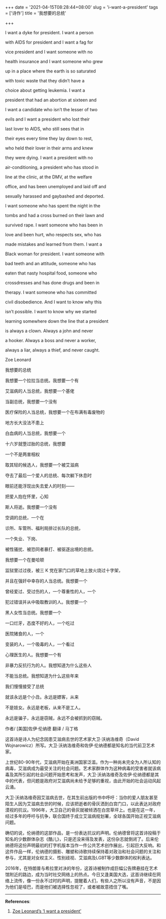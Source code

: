 +++
date = '2021-04-15T08:28:44+08:00'
slug = 'i-want-a-president'
tags = ['诗作']
title = '我想要的总统'

+++

I want a dyke for president. I want a person

with AIDS for president and I want a fag for

vice president and I want someone with no

health insurance and I want someone who grew

up in a place where the earth is so saturated

with toxic waste that they didn’t have a

choice about getting leukemia. I want a

president that had an abortion at sixteen and

I want a candidate who isn’t the lesser of two

evils and I want a president who lost their

last lover to AIDS, who still sees that in

their eyes every time they lay down to rest,

who held their lover in their arms and knew

they were dying. I want a president with no

air-conditioning, a president who has stood in

line at the clinic, at the DMV, at the welfare

office, and has been unemployed and laid off and

sexually harassed and gaybashed and deported.

I want someone who has spent the night in the

tombs and had a cross burned on their lawn and

survived rape. I want someone who has been in

love and been hurt, who respects sex, who has

made mistakes and learned from them. I want a

Black woman for president. I want someone with

bad teeth and an attitude, someone who has

eaten that nasty hospital food, someone who

crossdresses and has done drugs and been in

therapy. I want someone who has committed

civil disobedience. And I want to know why this

isn’t possible. I want to know why we started

learning somewhere down the line that a president

is always a clown. Always a john and never

a hooker. Always a boss and never a worker,

always a liar, always a thief, and never caught.

Zoe Leonard

我想要的总统

我想要一个拉拉当总统。我想要一个有

艾滋病的人当总统，我想要一个基佬

当副总统，我想要一个没有

医疗保险的人当总统，我想要一个在布满有毒废物的

地方长大没法不患上

白血病的人当总统，我想要一个

十六岁就堕过胎的总统，我想要

一个不是两害相权

取其轻的候选人，我想要一个被艾滋病

夺去了最后一个爱人的总统、每次躺下休息时

眼前还能浮现出失去爱人的时刻——

把爱人抱在怀里，心知

斯人将逝。我想要一个没有

空调的总统，一个在

诊所、车管所、福利局排过长队的总统，

一个失业、下岗、

被性骚扰、被恐同者暴打、被驱逐出境的总统。

我想要一个在曼哈顿

监狱里过过夜，被三 K 党在家门口的草地上放火烧过十字架，

并且在强奸中幸存的人当总统。我想要一个

曾经爱过、受过伤的人，一个尊重性的人，一个

犯过错误并从中吸取教训的人。我想要一个

黑人女性当总统。我想要一个

一口烂牙，态度不好的人，一个吃过

医院猪食的人，一个

变装的人，一个吸毒的人，一个看过

心理医生的人。我想要一个有

非暴力反抗行为的人。我想知道为什么这些人

不能当总统。我想知道为什么这些年来

我们慢慢接受了总统

就该永远是个小丑。永远是嫖客，从来

不是妓女。永远是老板，从来不是工人。

永远是骗子，永远是窃贼，永远不会被抓到的窃贼。

作者/ [美国]佐伊·伦纳德
翻译 / 马丁格

这首诗是诗人为纪念因患艾滋病去世的艺术家大卫·沃纳洛维奇（David Wojnarowicz）所写。大卫·沃纳洛维奇和佐伊·伦纳德都是知名的当代前卫艺术家。

上世纪80-90年代，艾滋病开始在美洲国家泛滥。作为一种尚未完全为人所认知的病毒，艾滋病成为最受关注的社会问题。艺术家群体作为这种病毒的受害者就该病毒及其所引起的社会问题开始思考和发声，大卫·沃纳洛维奇及佐伊·伦纳德都是其中的代表，但问题是政府对艾滋病尚未给予足够的重视，由此开始的社会运动风起云涌。

大卫·沃纳洛维奇因艾滋病去世，在其生前出版的书中呼吁：当你的爱人朋友甚至陌生人因为艾滋病去世的时候，应该把逝者的骨灰洒到白宫门口，以此表达对政府漠视的抗议。1996年，大卫自己的骨灰就被倾洒在白宫草坪上。也是在这一年，经过多年的呼吁与抗争，联合国终于成立艾滋病规划署，全球各国开始正视艾滋病问题。

确切的说，伦纳德的这部作品，是一份表达抗议的声明。伦纳德曾将这首诗投稿于知名的少数群体杂志《酷儿》，只是还没来得及发表，这份杂志就倒闭了。后来伦纳德将这份声明最初的打字机版本当作一件公共艺术创作展出，引起巨大反响。和这件作品一样，伦纳德的摄影、雕塑和诗歌持续保持着对政治和社会问题的关注和参与，尤其是对女权主义、性别歧视、艾滋病及LGBT等少数群体的权利表达。

2016年，在特朗普与希拉里对决的年份，这首诗被制作成巨幅公告牌悬挂在艺术馆附近的路边，成为当时社交网络上的热点。今日又逢美国大选，这首诗继续在网络上流传，像一份永不过时的声明，提醒着人们，有些人之所以没有声音，不是因为他们是哑巴，而是他们被选择性忽视了，或者被故意捂住了嘴。

---

**References**:

1. [Zoe Leonard’s ‘I want a president’](https://www.hauserwirth.com/ursula/28233-zoe-leonards-want-president)
